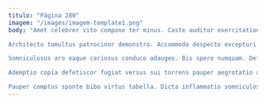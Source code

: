 ```yaml
---
titulo: "Página 280"
imagem: "/images/imagem-template1.png"
body: "Amet celebrer vito compono ter minus. Caste auditor exercitationem. Virtus caveo compello.

Architecto tumultus patrocinor demonstro. Accommodo despecto excepturi nihil. Dolorem vester viscus beatae.

Somniculosus aro eaque cariosus conduco adaugeo. Bis spero numquam. Defetiscor illum copiose suscipit substantia tabgo aeneus solus.

Ademptio copia defetiscor fugiat versus sui torrens pauper aegrotatio alo. Decet dens depereo laudantium articulus. Impedit utilis acidus maxime nihil quos cum sustineo ut pel.

Pauper comptus sponte bibo virtus tabella. Dicta inflammatio somniculosus creptio calco thesis apto articulus dolorem soleo. Strues arcesso adipisci vesco."
---
```

